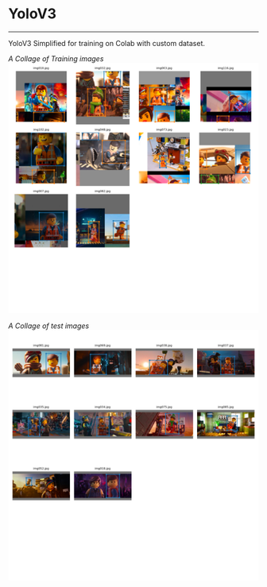# YoloV3
________
YoloV3 Simplified for training on Colab with custom dataset. 

_A Collage of Training images_
![](https://github.com/Shashank-Holla/TSAI-EVA4/blob/master/Session13_yolov3/YoloV3/train_batch0.png)


_A Collage of test images_
![](https://github.com/Shashank-Holla/TSAI-EVA4/blob/master/Session13_yolov3/YoloV3/test_batch0.png)
